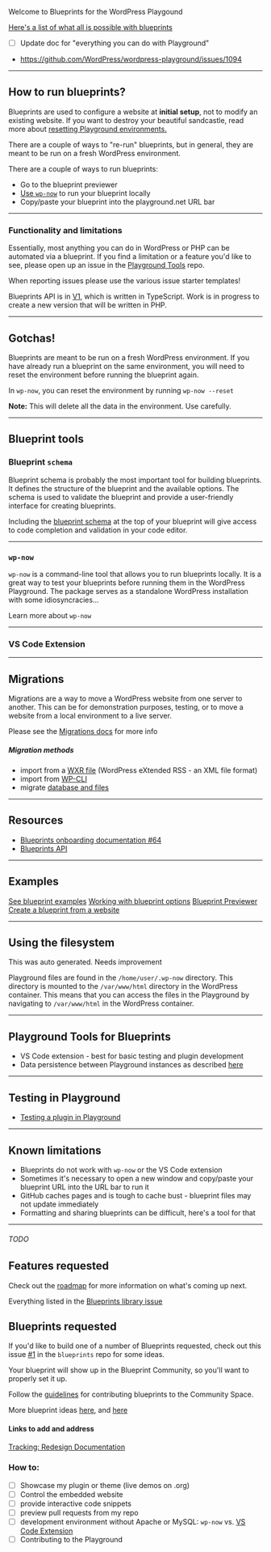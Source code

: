 Welcome to Blueprints for the WordPress Playgound 

[Here's a list of what all is possible with blueprints](https://wordpress.github.io/wordpress-playground/blueprints-api/)
- [ ] Update doc for "everything you can do with Playground"
- https://github.com/WordPress/wordpress-playground/issues/1094

---

## How to run blueprints?
Blueprints are used to configure a website at **initial setup**, not to modify an existing website. If you want to destroy your beautiful sandcastle, read more about [resetting Playground environments.](./RESET-PLAYGROUND.md)  

There are a couple of ways to "re-run" blueprints, but in general, they are meant to be run on a fresh WordPress environment.

There are a couple of ways to run blueprints: 
- Go to the blueprint previewer
- [Use `wp-now`](./wp-now.md) to run your blueprint locally
- Copy/paste your blueprint into the playground.net URL bar

---

### Functionality and limitations

Essentially, most anything you can do in WordPress or PHP can be automated via a blueprint. If you find a limitation or a feature you'd like to see, please open up an issue in the [Playground Tools](https://github.com/WordPress/playground-tools/issues) repo. 

When reporting issues please use the various issue starter templates!

Blueprints API is in [V1](https://wordpress.github.io/wordpress-playground/blueprints-api/), which is written in TypeScript. Work is in progress to create a new version that will be written in PHP.

---

## Gotchas!
Blueprints are meant to be run on a fresh WordPress environment. If you have already run a blueprint on the same environment, you will need to reset the environment before running the blueprint again.

In `wp-now`, you can reset the environment by running `wp-now --reset`

**Note:** This will delete all the data in the environment. Use carefully.

---

## Blueprint tools
### Blueprint `schema`
Blueprint schema is probably the most important tool for building blueprints. It defines the structure of the blueprint and the available options. The schema is used to validate the blueprint and provide a user-friendly interface for creating blueprints.


Including the [blueprint schema](./examples/blueprint-schema.json) at the top of your blueprint will give access to code completion and validation in your code editor.

---

### `wp-now`
`wp-now` is a command-line tool that allows you to run blueprints locally. It is a great way to test your blueprints before running them in the WordPress Playground. The package serves as a standalone WordPress installation with some idiosyncracies...

Learn more about `wp-now` 

---

### VS Code Extension

---

## Migrations
Migrations are a way to move a WordPress website from one server to another. This can be for demonstration purposes, testing, or to move a website from a local environment to a live server.

Please see the [Migrations docs](./migrating.md) for more info


##### Migration methods
- import from a  [WXR file](https://wordpress.github.io/wordpress-playground/blueprints-api/steps#ImportWxrStep) (WordPress eXtended RSS - an XML file format)
- import from [WP-CLI](https://github.com/WordPress/blueprints-library/issues/90)
- migrate [database and files](./wp-content/html-pages/migrate-database-and-files.md)


---

## Resources
- [Blueprints onboarding documentation #64](https://github.com/WordPress/blueprints-library/issues/64)
- [Blueprints API](https://wordpress.github.io/wordpress-playground/blueprints-api/)

---

## Examples
[See blueprint examples](./EXAMPLES.md)
[Working with blueprint options](./OPTIONS.md)
[Blueprint Previewer](https://wordpress.github.io/wordpress-playground/blueprint-previewer/)
[Create a blueprint from a website](#)

---


## Using the filesystem
This was auto generated. Needs improvement

Playground files are found in the `/home/user/.wp-now` directory. This directory is mounted to the `/var/www/html` directory in the WordPress container. This means that you can access the files in the Playground by navigating to `/var/www/html` in the WordPress container.


---

## Playground Tools for Blueprints
- VS Code extension - best for basic testing and plugin development
- Data persistence between Playground instances as described [here]()

---

## Testing in Playground
- [Testing a plugin in Playground](playground/testing-a-plugin.md)  

---

## Known limitations
- Blueprints do not work with `wp-now` or the VS Code extension
- Sometimes it's necessary to open a new window and copy/paste your blueprint URL into the URL bar to run it
- GitHub caches pages and is tough to cache bust - blueprint files may not update immediately
- Formatting and sharing blueprints can be difficult, here's a tool for that 

---

###### TODO
## Features requested
Check out the [roadmap](./roadmap.md) for more information on what's coming up next.

Everything listed in the [Blueprints library issue](https://github.com/WordPress/blueprints-library/issues/64)

## Blueprints requested
If you'd like to build one of a number of Blueprints requested, check out this issue [#1](https://github.com/adamziel/blueprints/issues/1) in the `blueprints` repo for some ideas.

Your blueprint will show up in the Blueprint Community, so you'll want to properly set it up. 

Follow the [guidelines](./blueprints-community-space/contributing.md) for contributing blueprints to the Community Space.

More blueprint ideas [here](./blueprints-community-space/contributing-examples/blueprint-ideas.md), and [here](./blueprints-community-space/contributing-examples/ideas.md)



#### Links to add and address
[Tracking: Redesign Documentation](https://github.com/WordPress/wordpress-playground/issues/217)

### How to: 
- [ ] Showcase my plugin or theme (live demos on .org)
- [ ] Control the embedded website
- [ ] provide interactive code snippets
- [ ] preview pull requests from my repo
- [ ] development environment without Apache or MySQL: `wp-now` vs. [VS Code Extension](./playground-tools/vs-code-extension.md)
- [ ] Contributing to the Playground